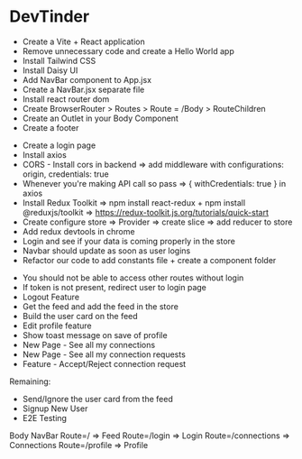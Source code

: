 # DevTinder

<!-- Episode 01 -->
- Create a Vite + React application
- Remove unnecessary code and create a Hello World app
- Install Tailwind CSS
- Install Daisy UI
- Add NavBar component to App.jsx
- Create a NavBar.jsx separate file
- Install react router dom
- Create BrowserRouter > Routes > Route = /Body > RouteChildren
- Create an Outlet in your Body Component
- Create a footer

<!-- Episode 02 -->
- Create a login page
- Install axios
- CORS - Install cors in backend => add middleware with configurations: origin, credentials: true
- Whenever you're making API call so pass => { withCredentials: true } in axios
- Install Redux Toolkit => npm install react-redux + npm install @reduxjs/toolkit => https://redux-toolkit.js.org/tutorials/quick-start
- Create configure store => Provider => create slice => add reducer to store
- Add redux devtools in chrome
- Login and see if your data is coming properly in the store
- Navbar should update as soon as user logins
- Refactor our code to add constants file + create a component folder

<!-- Episode 03 -->
- You should not be able to access other routes without login
- If token is not present, redirect user to login page
- Logout Feature
- Get the feed and add the feed in the store
- Build the user card on the feed
- Edit profile feature
- Show toast message on save of profile
- New Page - See all my connections
- New Page - See all my connection requests
- Feature - Accept/Reject connection request

Remaining:
- Send/Ignore the user card from the feed
- Signup New User
- E2E Testing


Body
  NavBar
    Route=/  => Feed
    Route=/login => Login
    Route=/connections => Connections
    Route=/profile => Profile